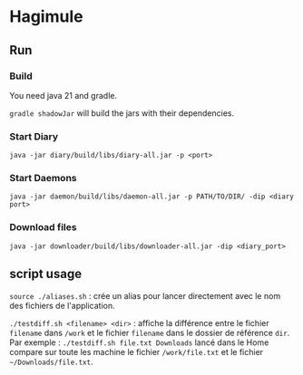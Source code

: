 # Hagimule

## Run

### Build

You need java 21 and gradle.

`gradle shadowJar` will build the jars with their dependencies.

### Start Diary

`java -jar diary/build/libs/diary-all.jar -p <port>`

### Start Daemons

`java -jar daemon/build/libs/daemon-all.jar -p PATH/TO/DIR/ -dip <diary port>`

### Download files

`java -jar downloader/build/libs/downloader-all.jar -dip <diary_port>`

## script usage

`source ./aliases.sh` : crée un alias pour lancer directement avec le nom des fichiers de l'application.

<!-- 
`./launch_c304.sh <[daemon|downloader]> <ip diary> <filename> <pathToHagimule>` : permet de lancer sur toutes les machines de la salle C304 le scripte :
    - soit daemon : dans ce cas filename désigne le dossier qu'on fournit au diary en chemin absolue.
    - soit downloader : dans ce cas filename est un fichier disponible dans le diary.
pathToHagimule est le chemin du HOME à hagimule.

Par exemple : `./launch_c304.sh daemon truite Downloads ~/Documents/2A/Intergiciel/hagimule` lance des daemons sur toute les machines de la salle C304
connecté au Diary Préalablement lancé sur truite. Cette fonction est dangereuse  -->


`./testdiff.sh <filename> <dir>` : affiche la différence entre le fichier `filename` dans `/work` et le fichier `filename` dans le dossier de référence `dir`.
Par exemple : `./testdiff.sh file.txt Downloads` lancé dans le Home compare sur toute les machine le fichier `/work/file.txt` et le fichier `~/Downloads/file.txt`.

